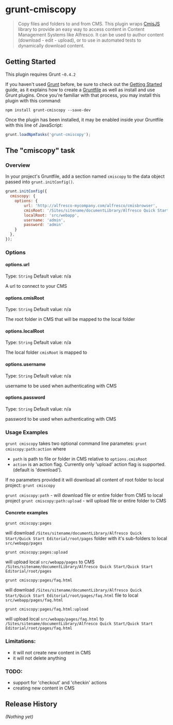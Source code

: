 # grunt-cmiscopy

> Copy files and folders to and from CMS.
This plugin wraps [CmisJS](https://npmjs.org/package/cmis) library to provide an easy way to access content in Content Management Systems like Alfresco.
It can be used to author content (download - edit - upload), or to use in automated tests to dynamically download content.

## Getting Started
This plugin requires Grunt `~0.4.2`

If you haven't used [Grunt](http://gruntjs.com/) before, be sure to check out the [Getting Started](http://gruntjs.com/getting-started) guide, as it explains how to create a [Gruntfile](http://gruntjs.com/sample-gruntfile) as well as install and use Grunt plugins. Once you're familiar with that process, you may install this plugin with this command:

```shell
npm install grunt-cmiscopy --save-dev
```

Once the plugin has been installed, it may be enabled inside your Gruntfile with this line of JavaScript:

```js
grunt.loadNpmTasks('grunt-cmiscopy');
```

## The "cmiscopy" task

### Overview
In your project's Gruntfile, add a section named `cmiscopy` to the data object passed into `grunt.initConfig()`.

```js
grunt.initConfig({
  cmiscopy: {
    options: {
        url: 'http://alfresco-mycompany.com/alfresco/cmisbrowser',
        cmisRoot: '/Sites/sitename/documentLibrary/Alfresco Quick Start/Quick Start Editorial/root',
        localRoot: 'src/webapp',
        username: 'admin',
        password: 'admin'
    }
  },
});
```

### Options

#### options.url
Type: `String`
Default value: n/a

A url to connect to your CMS

#### options.cmisRoot
Type: `String`
Default value: n/a

The root folder in CMS that will be mapped to the local folder

#### options.localRoot
Type: `String`
Default value: n/a

The local folder `cmisRoot` is mapped to

#### options.username
Type: `String`
Default value: n/a

username to be used when authenticating with CMS

#### options.password
Type: `String`
Default value: n/a

password to be used when authenticating with CMS

### Usage Examples
`grunt cmiscopy` takes two optional command line parametes: `grunt cmiscopy:path:action`
where 
- `path` is path to file or folder in CMS relative to `options.cmisRoot`
- `action` is an action flag. Currently only 'upload' action flag is supported. (default is 'download'). 

If no parameters provided it will download all content of root folder to local project:
`grunt cmiscopy`  

`grunt cmiscopy:path`           - will download file or entire folder from CMS to local project
`grunt cmiscopy:path:upload`    - will upload file or entire folder to CMS

#### Concrete examples
```
grunt cmiscopy:pages
```
will download `/Sites/sitename/documentLibrary/Alfresco Quick Start/Quick Start Editorial/root/pages` folder with it's sub-folders to local 
`src/webapp/pages`

```
grunt cmiscopy:pages:upload
```
will upload local `src/webapp/pages` to CMS `/Sites/sitename/documentLibrary/Alfresco Quick Start/Quick Start Editorial/root/pages`

```
grunt cmiscopy:pages/faq.html
```
will download `/Sites/sitename/documentLibrary/Alfresco Quick Start/Quick Start Editorial/root/pages/faq.html` file to local `src/webapp/pages/faq.html`

```
grunt cmiscopy:pages/faq.html:upload
```
will upload local `src/webapp/pages/faq.html` to `/Sites/sitename/documentLibrary/Alfresco Quick Start/Quick Start Editorial/root/pages/faq.html`

### Limitations:
- it will not create new content in CMS
- it will not delete anything

### TODO:
- support for 'checkout' and 'checkin' actions
- creating new content in CMS


## Release History
_(Nothing yet)_
